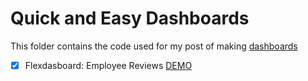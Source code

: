 # Quick and Easy Dashboards

This folder contains the code used for my post of making [dashboards](https://medium.com/@katnoria.ashish/quick-and-easy-dashboards-c90101ba8f16)

- [x] Flexdasboard: Employee Reviews [DEMO](https://dash.sprinkleai.com/flexdash/)

